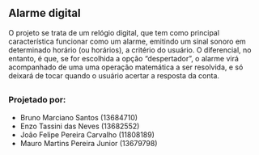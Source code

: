 ## Alarme digital
 
O projeto se trata de um relógio digital, que tem como principal característica funcionar como um alarme, emitindo um sinal sonoro em determinado horário (ou horários), a critério do usuário.
O diferencial, no entanto, é que, se for escolhida a opção “despertador”, o alarme virá acompanhado de uma uma operação matemática a ser resolvida, e só deixará de tocar quando o usuário acertar a resposta da conta.
##

### Projetado por:
- Bruno Marciano Santos (13684710)
- Enzo Tassini das Neves (13682552)
- João Felipe Pereira Carvalho (11808189)
- Mauro Martins Pereira Junior (13679798)
